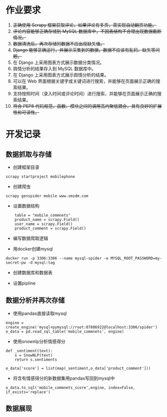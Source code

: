 # 作业要求
1. ~~正确使用 Scrapy 框架获取评论，如果评论有多页，需实现自动翻页功能。~~
2. ~~评论内容能够正确存储到 MySQL 数据库中，不因表结构不合理出现数据截断情况。~~
3. ~~数据清洗后，再次存储的数据不应出现缺失值。~~
4. ~~Django 能够正确运行，并展示采集到的数据，数据不应该有乱码、缺失等问题。~~
5. 在 Django 上采用图表方式展示数据分类情况。
6. 舆情分析的结果存入到 MySQL 数据库中。
7. 在 Django 上采用图表方式展示舆情分析的结果。
8. 可以在 Web 界面根据关键字或关键词进行搜索，并能够在页面展示正确的搜索结果。
9. 支持按照时间（录入时间或评论时间）进行搜索，并能够在页面展示正确的搜索结果。
10. ~~符合 PEP8 代码规范，函数、模块之间的调用高内聚低耦合，具有良好的扩展性和可读性。~~

# 开发记录

## 数据抓取与存储
* 创建框架目录
```
scrapy startproject mobilephone
```

* 创建爬虫
```
scrapy genspider mobile www.smzdm.com
```

* 设置数据结构
```
    table = "mobile_commnets"
    product_name = scrapy.Field()
    user_name = scrapy.Field()
    product_comment = scrapy.Field()
```
* 编写数据爬取逻辑

* 用docker创建mysql
```
docker run -p 3306:3306 --name mysql-spider -e MYSQL_ROOT_PASSWORD=my-secret-pw -d mysql:tag
```
* 创建数据库和数据表

* 设置pipline



## 数据分析并再次存储

* 使用pandas直接读取mysql
```
engine = create_engine('mysql+pymysql://root:87886922@localhost:3306/spider')
o_data = pd.read_sql_table('mobile_commnets', engine)
```
* 使用snownlp分析情感得分
```
def _sentiment(text):
    s = SnowNLP(text)
    return s.sentiments

o_data['score'] = list(map(_sentiment,o_data['product_comment']))

```
* 将含有情感得分的新数据集用pandas写回到mysql中
```
o_data.to_sql('mobile_commnets_score',engine, index=False, if_exists='replace')
```



## 数据展现


